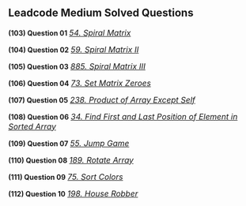 ## Leadcode Medium Solved Questions

**(103) Question 01** <a href="https://leetcode.com/problems/spiral-matrix/submissions/915652010/" target="_blank" style="font-size: 16px;">_54. Spiral Matrix_</a> <br/>

**(104) Question 02** <a href="https://leetcode.com/problems/spiral-matrix-ii/submissions/915663632/" target="_blank" style="font-size: 16px;">_59. Spiral Matrix II_</a> <br/>

**(105) Question 03** <a href="https://leetcode.com/problems/spiral-matrix-iii/submissions/" target="_blank" style="font-size: 16px;">_885. Spiral Matrix III_</a> <br/>

**(106) Question 04** <a href="https://leetcode.com/problems/set-matrix-zeroes/submissions/916411430/" target="_blank" style="font-size: 16px;">_73. Set Matrix Zeroes_</a> <br/>

**(107) Question 05** <a href="https://leetcode.com/problems/product-of-array-except-self/submissions/916639034/" target="_blank" style="font-size: 16px;">_238. Product of Array Except Self_</a> <br/>

**(108) Question 06** <a href="https://leetcode.com/problems/find-first-and-last-position-of-element-in-sorted-array/submissions/916691826/" target="_blank" style="font-size: 16px;">_34. Find First and Last Position of Element in Sorted Array_</a> <br/>

**(109) Question 07** <a href="https://leetcode.com/problems/find-first-and-last-position-of-element-in-sorted-array/submissions/916691826/" target="_blank" style="font-size: 16px;">_55. Jump Game_</a> <br/>

**(110) Question 08** <a href="https://leetcode.com/problems/rotate-array/submissions/916780818/" target="_blank" style="font-size: 16px;">_189. Rotate Array_</a> <br/> 

**(111) Question 09** <a href="https://leetcode.com/problems/sort-colors/submissions/916801257/" target="_blank" style="font-size: 16px;">_75. Sort Colors_</a> <br/> 

**(112) Question 10** <a href="https://leetcode.com/problems/house-robber/submissions/916900326/" target="_blank" style="font-size: 16px;">_198. House Robber_</a> <br/>

